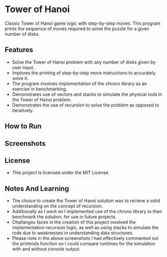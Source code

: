 # Tower of Hanoi

Classic Tower of Hanoi game logic with step-by-step moves. This program prints the sequence of moves required to solve the puzzle for a given number of disks.

## Features

- Solve the Tower of Hanoi problem with any number of disks given by user input. 
- Implores the printing of step-by-step move instructions to accurately solve it. 
- The program involves implementation of the chrono library as an exercise in benchmarking. 
- Demonstrates use of vectors and stacks to simulate the physical rods in the Tower of Hanoi problem.
- Demonstrates the use of recursion to solve the problem as opposed to iteratively.

## How to Run

## Screenshots

## License

- This project is licensed under the MIT License.

## Notes And Learning
- The choice to create the Tower of Hanoi solution was to recieve a solid understanding on the concept of recursion.
- Additionally as I went on I implemented use of the chrono library to then benchmark the solution, for use in future projects.
- Challanges faces in the creation of this project involved the implementation recursion logic, as well as using stacks to simulate the rods due to weaknesses in understanding data structures.
- Please note in the above screenshots I had effectively commented out the printrods function so I could compare runtimes for the simulation with and without console output. 
  

